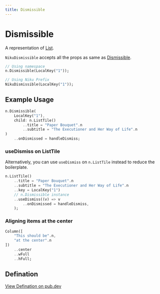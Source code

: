 ```yaml
---
title: Dismissible
---
```

# Dismissible
A representation of [List](https://material.io/components/lists).

`NikuDismissible` accepts all the props as same as [Dismissible](https://api.flutter.dev/flutter/widgets/Dismissible-class.html).

```dart
// Using namespace
n.Dismissible(LocalKey("1"));

// Using Niku Prefix
NikuDismissible(LocalKey("1"));
```

## Example Usage
```dart
n.Dismissible(
    LocalKey("1"),
    child: n.ListTile()
        ..title = "Paper Bouquet".n
        ..subtitle = "The Executioner and Her Way of Life".n
)
    ..onDismissed = handleDismiss;
```

### useDismiss on ListTile
Alternatively, you can use `useDismiss` on `n.ListTile` instead to reduce the boilerplate.

```dart
n.ListTile()
    ..title = "Paper Bouquet".n
    ..subtitle = "The Executioner and Her Way of Life".n
    ..key = LocalKey("1")
    // n.Dismissible instance
    ..useDismiss((v) => v
        ..onDismissed = handleDismiss,
    );
```


### Aligning items at the center
```dart
Column([
    "This should be".n,
    "at the center".n
])
    ..center
    ..wFull
    ..hFull;
```

## Defination
[View Defination on pub.dev](https://pub.dev/documentation/niku/latest/widget_dismissible/NikuDismissible-class.html)
